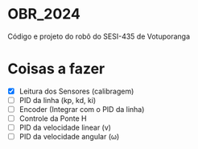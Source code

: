 # OBR_2024

Código e projeto do robô do SESI-435 de Votuporanga

# Coisas a fazer

 - [x] Leitura dos Sensores (calibragem)
 - [ ] PID da linha (kp, kd, ki)
 - [ ] Encoder (Integrar com o PID da linha)
 - [ ] Controle da Ponte H
 - [ ] PID da velocidade linear (v)
 - [ ] PID da velocidade angular (ω)